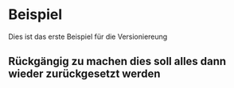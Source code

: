 # Beispiel
Dies ist das erste Beispiel für die Versioniereung

## Rückgängig zu machen dies soll alles dann wieder zurückgesetzt werden

